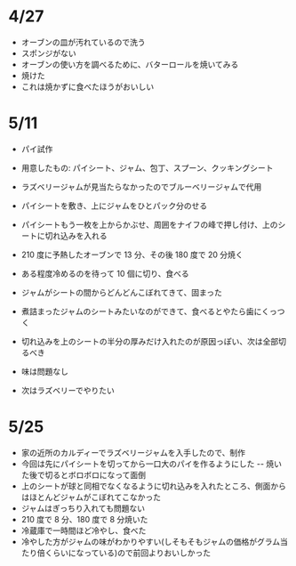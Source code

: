 # 4/27

- オーブンの皿が汚れているので洗う
- スポンジがない
- オーブンの使い方を調べるために、バターロールを焼いてみる
- 焼けた
- これは焼かずに食べたほうがおいしい

# 5/11

- パイ試作
- 用意したもの: パイシート、ジャム、包丁、スプーン、クッキングシート
- ラズベリージャムが見当たらなかったのでブルーベリージャムで代用
- パイシートを敷き、上にジャムをひとパック分のせる
- パイシートもう一枚を上からかぶせ、周囲をナイフの峰で押し付け、上のシートに切れ込みを入れる
- 210 度に予熱したオーブンで 13 分、その後 180 度で 20 分焼く
- ある程度冷めるのを待って 10 個に切り、食べる

- ジャムがシートの間からどんどんこぼれてきて、固まった
- 煮詰まったジャムのシートみたいなのができて、食べるとやたら歯にくっつく
- 切れ込みを上のシートの半分の厚みだけ入れたのが原因っぽい、次は全部切るべき
- 味は問題なし
- 次はラズベリーでやりたい

# 5/25

- 家の近所のカルディーでラズベリージャムを入手したので、制作
- 今回は先にパイシートを切ってから一口大のパイを作るようにした
-- 焼いた後で切るとボロボロになって面倒
- 上のシートが球と同相でなくなるように切れ込みを入れたところ、側面からはほとんどジャムがこぼれてこなかった
- ジャムはぎっちり入れても問題ない
- 210 度で 8 分、180 度で 8 分焼いた
- 冷蔵庫で一時間ほど冷やし、食べた
- 冷やした方がジャムの味がわかりやすい(しそもそもジャムの価格がグラム当たり倍くらいになっている)ので前回よりおいしかった
